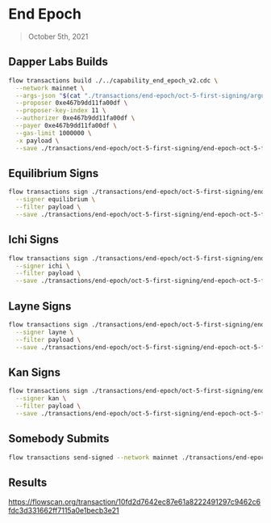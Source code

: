 # End Epoch
> October 5th, 2021

## Dapper Labs Builds

```sh
flow transactions build ./../capability_end_epoch_v2.cdc \
  --network mainnet \
  --args-json "$(cat "./transactions/end-epoch/oct-5-first-signing/arguments.json")" \
  --proposer 0xe467b9dd11fa00df \
  --proposer-key-index 11 \
  --authorizer 0xe467b9dd11fa00df \
  --payer 0xe467b9dd11fa00df \
  --gas-limit 1000000 \
  -x payload \
  --save ./transactions/end-epoch/oct-5-first-signing/end-epoch-oct-5-first-signing-unsigned.rlp
```

## Equilibrium Signs

```sh
flow transactions sign ./transactions/end-epoch/oct-5-first-signing/end-epoch-oct-5-first-signing-unsigned.rlp \
  --signer equilibrium \
  --filter payload \
  --save ./transactions/end-epoch/oct-5-first-signing/end-epoch-oct-5-first-signing-sig-1.rlp
```

## Ichi Signs

```sh
flow transactions sign ./transactions/end-epoch/oct-5-first-signing/end-epoch-oct-5-first-signing-sig-1.rlp \
  --signer ichi \
  --filter payload \
  --save ./transactions/end-epoch/oct-5-first-signing/end-epoch-oct-5-first-signing-sig-2.rlp
```

## Layne Signs

```sh
flow transactions sign ./transactions/end-epoch/oct-5-first-signing/end-epoch-oct-5-first-signing-sig-2.rlp \
  --signer layne \
  --filter payload \
  --save ./transactions/end-epoch/oct-5-first-signing/end-epoch-oct-5-first-signing-sig-3.rlp
```

## Kan Signs

```sh
flow transactions sign ./transactions/end-epoch/oct-5-first-signing/end-epoch-oct-5-first-signing-sig-3.rlp \
  --signer kan \
  --filter payload \
  --save ./transactions/end-epoch/oct-5-first-signing/end-epoch-oct-5-first-signing-sig-complete.rlp
```

## Somebody Submits

```sh
flow transactions send-signed --network mainnet ./transactions/end-epoch/oct-5-first-signing/end-epoch-oct-5-first-signing-sig-complete.rlp
```

## Results

https://flowscan.org/transaction/10fd2d7642ec87e61a8222491297c9462c6fdc3d331662ff7115a0e1becb3e21
